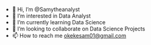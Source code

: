 - 👋 Hi, I’m @Samytheanalyst
- 👀 I’m interested in Data Analyst
- 🌱 I’m currently learning Data Science
- 💞️ I’m looking to collaborate on Data Science Projects
- 📫 How to reach me okekesam01@gmail.com

<!---
Samytheanalyst/Samytheanalyst is a ✨ special ✨ repository because its `README.md` (this file) appears on your GitHub profile.
You can click the Preview link to take a look at your changes.
--->
